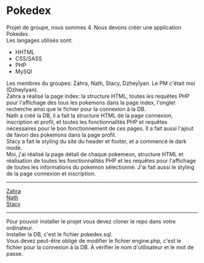 # Pokedex

Projet de groupe, nous sommes 4. Nous devons créer une application Pokedex.   
Les langages utilisés sont: 
- HHTML
- CSS/SASS
- PHP
- MySQl

Les membres du groupes: Zahra, Nath, Stacy, Dzheylyan. Le PM c'était moi (Dzheylyan).  
Zahra a réalisé la page index: la structure HTML, toutes les requêtes PHP pour l'affichage des tous les pokemons dans la page index, l'onglet recherche ainsi que le fichier pour la connexion à la DB.  
Nath a créé la DB, il a fait la structure HTML de la page connexion, inscription et profil, et toutes les fonctionnalités PHP et requêtes nécessaires pour le bon fonctionnement de ces pages. Il a fait aussi l'ajout de favori des pokemons dans la page profil.  
Stacy a fait le styling du site du header et footer, et a commencé le dark mode.  
Moi, j'ai réalisé la page détail de chaque pokemeon, structure HTML et réalisation de toutes les fonctionnalités PHP et les requêtes pour l'affichage de toutes les informations du pokemon sélectionné. J'ai fait aussi le styling de la page connexion et inscription.  
___________________________________________________________________________________________________

[Zahra](https://github.com/zaraana)  
[Nath](https://github.com/NathAmd)  
[Stacy](https://github.com/Druart-Stacy)  
___________________________________________________________________________________________________

Pour pouvoir installer le projet vous devez cloner le repo dans votre ordinateur.   
Installer la DB, c'est le fichier pokedex.sql.  
Vous devez peut-être obligé de modifier le fichier engine.php, c'est le fichier pour la connexion à la DB. À vérifier le nom d'utilisateur et le mot de passe.
